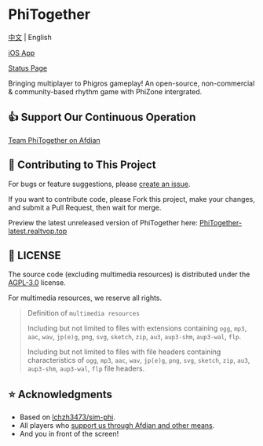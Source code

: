 # PhiTogether

[中文](README_zh.md) | English

[iOS App](https://testflight.apple.com/join/jMbjenat)

[Status Page](https://status.phitogether.fun)

Bringing multiplayer to Phigros gameplay! An open-source, non-commercial & community-based rhythm game with PhiZone intergrated.

## 👍 Support Our Continuous Operation

[Team PhiTogether on Afdian](https://afdian.com/a/PhiTogether)

## 💪 Contributing to This Project

For bugs or feature suggestions, please [create an issue](https://github.com/Team-PhiTogether/PhiTogether/issues/new).

If you want to contribute code, please Fork this project, make your changes, and submit a Pull Request, then wait for merge.

Preview the latest unreleased version of PhiTogether here: [PhiTogether-latest.realtvop.top](https://PhiTogether-latest.realtvop.top/)

## 📃 LICENSE

The source code (excluding multimedia resources) is distributed under the [AGPL-3.0](https://www.gnu.org/licenses/agpl-3.0.html) license.

For multimedia resources, we reserve all rights.

> Definition of `multimedia resources`
>
> Including but not limited to files with extensions containing `ogg`, `mp3`, `aac`, `wav`, `jp(e)g`, `png`, `svg`, `sketch`, `zip`, `au3`, `aup3-shm`, `aup3-wal`, `flp`.
>
> Including but not limited to files with file headers containing characteristics of `ogg`, `mp3`, `aac`, `wav`, `jp(e)g`, `png`, `svg`, `sketch`, `zip`, `au3`, `aup3-shm`, `aup3-wal`, `flp` file headers.

## ⭐ Acknowledgments

- Based on [lchzh3473/sim-phi](https://github.com/lchzh3473/sim-phi).
- All players who [support us through Afdian and other means](https://afdian.com/a/PhiTogether?tab=sponsor).
- And you in front of the screen!
